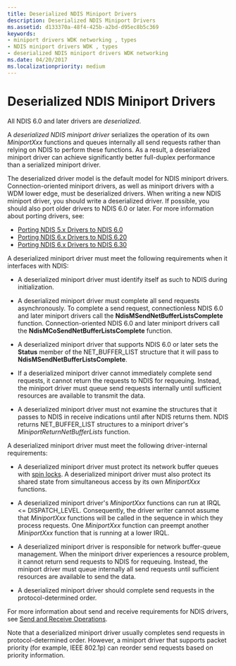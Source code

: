 ```yaml
---
title: Deserialized NDIS Miniport Drivers
description: Deserialized NDIS Miniport Drivers
ms.assetid: d133370a-48f4-425b-a2bd-d95ec8b5c369
keywords:
- miniport drivers WDK networking , types
- NDIS miniport drivers WDK , types
- deserialized NDIS miniport drivers WDK networking
ms.date: 04/20/2017
ms.localizationpriority: medium
---
```


# Deserialized NDIS Miniport Drivers





All NDIS 6.0 and later drivers are *deserialized*.

A *deserialized NDIS miniport driver* serializes the operation of its own *MiniportXxx* functions and queues internally all send requests rather than relying on NDIS to perform these functions. As a result, a deserialized miniport driver can achieve significantly better full-duplex performance than a serialized miniport driver.

The deserialized driver model is the default model for NDIS miniport drivers. Connection-oriented miniport drivers, as well as miniport drivers with a WDM lower edge, must be deserialized drivers. When writing a new NDIS miniport driver, you should write a deserialized driver. If possible, you should also port older drivers to NDIS 6.0 or later. For more information about porting drivers, see:

-   [Porting NDIS 5.x Drivers to NDIS 6.0](porting-ndis-5-x-drivers-to-ndis-6-0.md)
-   [Porting NDIS 6.x Drivers to NDIS 6.20](porting-ndis-6-x-drivers-to-ndis-6-20.md)
-   [Porting NDIS 6.x Drivers to NDIS 6.30](porting-ndis-6-x-drivers-to-ndis-6-30.md)

A deserialized miniport driver must meet the following requirements when it interfaces with NDIS:

-   A deserialized miniport driver must identify itself as such to NDIS during initialization.

-   A deserialized miniport driver must complete all send requests asynchronously. To complete a send request, connectionless NDIS 6.0 and later miniport drivers call the **NdisMSendNetBufferListsComplete** function. Connection-oriented NDIS 6.0 and later miniport drivers call the **NdisMCoSendNetBufferListsComplete** function.

-   A deserialized miniport driver that supports NDIS 6.0 or later sets the **Status** member of the NET\_BUFFER\_LIST structure that it will pass to **NdisMSendNetBufferListsComplete**.

-   If a deserialized miniport driver cannot immediately complete send requests, it cannot return the requests to NDIS for requeuing. Instead, the miniport driver must queue send requests internally until sufficient resources are available to transmit the data.

-   A deserialized miniport driver must not examine the structures that it passes to NDIS in receive indications until after NDIS returns them. NDIS returns NET\_BUFFER\_LIST structures to a miniport driver's *MiniportReturnNetBufferLists* function.

A deserialized miniport driver must meet the following driver-internal requirements:

-   A deserialized miniport driver must protect its network buffer queues with [spin locks](https://msdn.microsoft.com/library/windows/hardware/ff548114). A deserialized miniport driver must also protect its shared state from simultaneous access by its own *MiniportXxx* functions.

-   A deserialized miniport driver's *MiniportXxx* functions can run at IRQL &lt;= DISPATCH\_LEVEL. Consequently, the driver writer cannot assume that *MiniportXxx* functions will be called in the sequence in which they process requests. One *MiniportXxx* function can preempt another *MiniportXxx* function that is running at a lower IRQL.

-   A deserialized miniport driver is responsible for network buffer-queue management. When the miniport driver experiences a resource problem, it cannot return send requests to NDIS for requeuing. Instead, the miniport driver must queue internally all send requests until sufficient resources are available to send the data.

-   A deserialized miniport driver should complete send requests in the protocol-determined order.

For more information about send and receive requirements for NDIS drivers, see [Send and Receive Operations](send-and-receive-operations.md).

Note that a deserialized miniport driver usually completes send requests in protocol-determined order. However, a miniport driver that supports packet priority (for example, IEEE 802.1p) can reorder send requests based on priority information.

 

 





